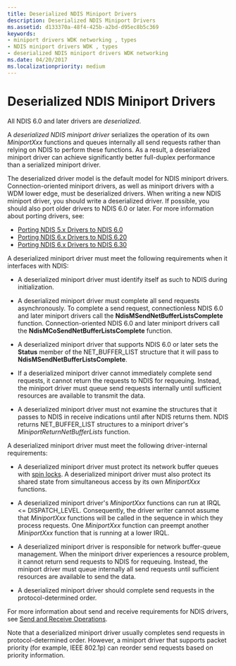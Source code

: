 ```yaml
---
title: Deserialized NDIS Miniport Drivers
description: Deserialized NDIS Miniport Drivers
ms.assetid: d133370a-48f4-425b-a2bd-d95ec8b5c369
keywords:
- miniport drivers WDK networking , types
- NDIS miniport drivers WDK , types
- deserialized NDIS miniport drivers WDK networking
ms.date: 04/20/2017
ms.localizationpriority: medium
---
```


# Deserialized NDIS Miniport Drivers





All NDIS 6.0 and later drivers are *deserialized*.

A *deserialized NDIS miniport driver* serializes the operation of its own *MiniportXxx* functions and queues internally all send requests rather than relying on NDIS to perform these functions. As a result, a deserialized miniport driver can achieve significantly better full-duplex performance than a serialized miniport driver.

The deserialized driver model is the default model for NDIS miniport drivers. Connection-oriented miniport drivers, as well as miniport drivers with a WDM lower edge, must be deserialized drivers. When writing a new NDIS miniport driver, you should write a deserialized driver. If possible, you should also port older drivers to NDIS 6.0 or later. For more information about porting drivers, see:

-   [Porting NDIS 5.x Drivers to NDIS 6.0](porting-ndis-5-x-drivers-to-ndis-6-0.md)
-   [Porting NDIS 6.x Drivers to NDIS 6.20](porting-ndis-6-x-drivers-to-ndis-6-20.md)
-   [Porting NDIS 6.x Drivers to NDIS 6.30](porting-ndis-6-x-drivers-to-ndis-6-30.md)

A deserialized miniport driver must meet the following requirements when it interfaces with NDIS:

-   A deserialized miniport driver must identify itself as such to NDIS during initialization.

-   A deserialized miniport driver must complete all send requests asynchronously. To complete a send request, connectionless NDIS 6.0 and later miniport drivers call the **NdisMSendNetBufferListsComplete** function. Connection-oriented NDIS 6.0 and later miniport drivers call the **NdisMCoSendNetBufferListsComplete** function.

-   A deserialized miniport driver that supports NDIS 6.0 or later sets the **Status** member of the NET\_BUFFER\_LIST structure that it will pass to **NdisMSendNetBufferListsComplete**.

-   If a deserialized miniport driver cannot immediately complete send requests, it cannot return the requests to NDIS for requeuing. Instead, the miniport driver must queue send requests internally until sufficient resources are available to transmit the data.

-   A deserialized miniport driver must not examine the structures that it passes to NDIS in receive indications until after NDIS returns them. NDIS returns NET\_BUFFER\_LIST structures to a miniport driver's *MiniportReturnNetBufferLists* function.

A deserialized miniport driver must meet the following driver-internal requirements:

-   A deserialized miniport driver must protect its network buffer queues with [spin locks](https://msdn.microsoft.com/library/windows/hardware/ff548114). A deserialized miniport driver must also protect its shared state from simultaneous access by its own *MiniportXxx* functions.

-   A deserialized miniport driver's *MiniportXxx* functions can run at IRQL &lt;= DISPATCH\_LEVEL. Consequently, the driver writer cannot assume that *MiniportXxx* functions will be called in the sequence in which they process requests. One *MiniportXxx* function can preempt another *MiniportXxx* function that is running at a lower IRQL.

-   A deserialized miniport driver is responsible for network buffer-queue management. When the miniport driver experiences a resource problem, it cannot return send requests to NDIS for requeuing. Instead, the miniport driver must queue internally all send requests until sufficient resources are available to send the data.

-   A deserialized miniport driver should complete send requests in the protocol-determined order.

For more information about send and receive requirements for NDIS drivers, see [Send and Receive Operations](send-and-receive-operations.md).

Note that a deserialized miniport driver usually completes send requests in protocol-determined order. However, a miniport driver that supports packet priority (for example, IEEE 802.1p) can reorder send requests based on priority information.

 

 





